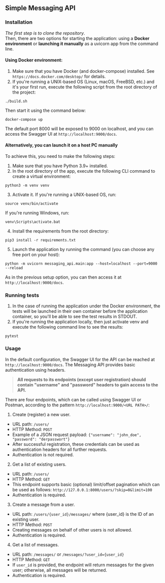 Simple Messaging API
-----
### Installation
_The first step is to clone the repository_.<br>
Then, there are two options for starting the application: using a **Docker environment** or 
**launching it manually** as a uvicorn app from the command line.
#### Using Docker environment:
1. Make sure that you have Docker (and docker-compose) installed. 
See `https://docs.docker.com/desktop/` for details.
2. If you're running a UNIX-based OS (Linux, macOS, FreeBSD, etc.) and it's your
first run, execute the following script from the root directory of the project:

```
./build.sh
```
Then start it using the command below:
```
docker-compose up
```
The default port 8000 will be exposed to 9000 on localhost, and you can access
the Swagger UI at `http://localhost:9000/docs`.

#### Alternatively, you can launch it on a host PC manually
To achieve this, you need to make the following steps:
1. Make sure that you have Python 3.9+ installed.
2. In the root directory of the app, execute the following CLI command to 
create a virtual environment:
```
python3 -m venv venv
```
3. Activate it. If you're running a UNIX-based OS, run:
```
source venv/bin/activate
```
If you're running Windows, run:
```
venv\Scripts\activate.bat
```
4. Install the requirements from the root directory:
```
pip3 install -r requirements.txt
```
5. Launch the application by running the command (you can choose any free port 
on your host):
```
python -m uvicorn messaging_api.main:app --host=localhost --port=9000 --reload
```
As in the previous setup option, you can then access it at 
`http://localhost:9000/docs`.

### Running tests
1. In the case of running the application under the Docker environment, the tests
will be launched in their own container before the application container, so you'll be able to see the test results in STDOUT.
2. If you're running the application locally, then just activate venv and 
execute the following command line to see the results:
```
pytest
```
### Usage
In the default configuration, the Swagger UI for the API can be reached at 
`http://localhost:9000/docs`. The Messaging API provides basic 
authentication using headers.

>**All requests to its endpoints (except user registration) should contain 
"username" and "password" headers to gain access to the API.**

There are four endpoints, which can be called using Swagger UI
or Postman, according to the pattern `http://localhost:9000/<URL PATH>/`:
1.  Create (register) a new user.
  * URL path: `/users/`
  * HTTP Method: `POST`
  * Example of a JSON request payload: 
  `{"username": "john_doe", "password": "derpasswort"}`
  * After successful registration, these credentials can be used as
    authentication headers for all further requests.
  * Authentication is not required.
2. Get a list of existing users.
  * URL path: `/users/`
  * HTTP Method: `GET`
  * This endpoint supports basic (optional) limit/offset pagination
    which can be used as follows: 
   `http://127.0.0.1:8000/users/?skip=0&limit=100`
  * Authentication is required.
3. Create a message from a user.
  * URL path: `/users/{user_id}/messages/` where {user_id} is the ID of an 
  existing user.
  * HTTP Method: `POST`
  * Creating messages on behalf of other users is not allowed.
  * Authentication is required.
4. Get a list of messages.
  * URL path: `/messages/` or `/messages/?user_id={user_id}`
  * HTTP Method: `GET`
  * If `user_id` is provided, the endpoint will return messages for the given
    user; otherwise, all messages will be returned.
  * Authentication is required.
